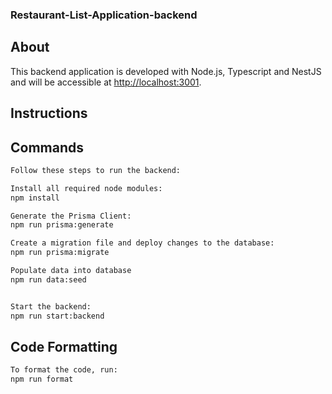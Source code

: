 ### Restaurant-List-Application-backend

## About

This backend application is developed with Node.js, Typescript and NestJS and will be accessible at [http://localhost:3001](http://localhost:3001).

## Instructions

## Commands

```bash
Follow these steps to run the backend:

Install all required node modules:
npm install

Generate the Prisma Client:
npm run prisma:generate

Create a migration file and deploy changes to the database:
npm run prisma:migrate

Populate data into database
npm run data:seed


Start the backend:
npm run start:backend
```

## Code Formatting

```bash
To format the code, run:
npm run format
```
